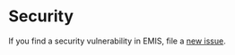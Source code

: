 # Security

If you find a security vulnerability in EMIS, file a [new issue](https://github.com/CodeTanzania/emis/issues).